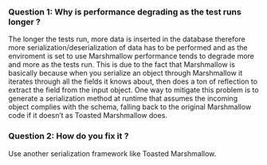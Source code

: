 ### Question 1: Why is performance degrading as the test runs longer ?

The longer the tests run, more data is inserted in the database therefore more serialization/deserialization of data has to be performed and as the enviroment is set to use Marshmallow performance tends to degrade more and more as the tests run. This is due to the fact that Marshmallow is basically because when you serialize an object through Marshmallow it iterates through all the fields it knows about, then does a ton of reflection to extract the field from the input object. One way to mitigate this problem is to generate a serialization method at runtime that assumes the incoming object complies with the schema, falling back to the original Marshmallow code if it doesn’t as Toasted Marshmallow does.

### Question 2: How do you fix it ?

Use another serialization framework like Toasted Marshmallow.